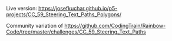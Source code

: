 Live version: https://josefkuchar.github.io/p5-projects/CC_59_Steering_Text_Paths_Polygons/

Community variation of https://github.com/CodingTrain/Rainbow-Code/tree/master/challenges/CC_59_Steering_Text_Paths
